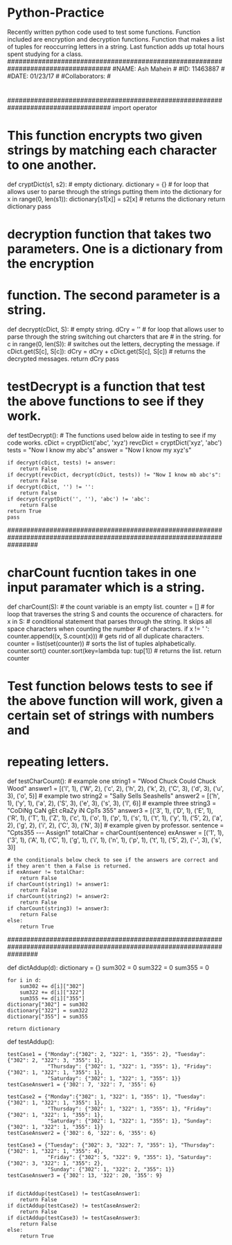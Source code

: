 # Python-Practice
Recently written python code used to test some functions. Function included are encryption and decryption functions. Function that makes a list of tuples for reoccurring letters in a string. Last function adds up total hours spent studying for a class.
###################################################################################
#NAME: Ash Mahein                                                                 #
#ID: 11463887                                                                     #
#DATE: 01/23/17                                                                   #
#Collaborators:                                                                   #
#                                                                                 #
#                                                                                 #
#                                                                                 #
#                                                                                 #
#                                                                                 #
#                                                                                 #
###################################################################################
import operator
# This function encrypts two given strings by matching each character to one another.
def cryptDict(s1, s2):
    # empty dictionary.
    dictionary = {}
    # for loop that allows user to parse through the strings putting them into the dictionary
    for x in range(0, len(s1)):
        dictionary[s1[x]] = s2[x]
        # returns the dictionary
    return dictionary
    pass


# decryption function that takes two parameters. One is a dictionary from the encryption
# function. The second parameter is a string.
def decrypt(cDict, S):
    # empty string.
    dCry = ''
    # for loop that allows user to parse through the string switching out charcters that are
    # in the string.
    for c in range(0, len(S)):
        # switches out the letters, decrypting the message.
        if cDict.get(S[c], S[c]):
            dCry = dCry + cDict.get(S[c], S[c])
    # returns the decrypted messages.
    return dCry
    pass


# testDecrypt is a function that test the above functions to see if they work.
def testDecrypt():
    # The functions used below aide in testing to see if my code works.
    cDict = cryptDict('abc', 'xyz')
    revcDict = cryptDict('xyz', 'abc')
    tests = "Now I know my abc's"
    answer = "Now I know my xyz's"

    if decrypt(cDict, tests) != answer:
        return False
    if decrypt(revcDict, decrypt(cDict, tests)) != "Now I know mb abc's":
        return False
    if decrypt(cDict, '') != '':
        return False
    if decrypt(cryptDict('', ''), 'abc') != 'abc':
        return False
    return True
    pass


########################################################################################################################

# charCount fucntion takes in one input paramater which is a string.
def charCount(S):
    # the count variable is an empty list.
    counter = []
    # for loop that traverses the string S and counts the occurence of characters.
    for x in S:
        # conditional statement that parses through the string. It skips all space characters when counting the number
        # of characters.
        if x != ' ':
            counter.append((x, S.count(x)))
    # gets rid of all duplicate characters.
    counter = list(set(counter))
    # sorts the list of tuples alphabetically.
    counter.sort()
    counter.sort(key=lambda tup: tup[1])
    # returns the list.
    return counter

# Test function belows tests to see if the above function will work, given a certain set of strings with numbers and
# repeating letters.
def testCharCount():
    # example one
    string1 = "Wood Chuck Could Chuck Wood"
    answer1 = [('l', 1), ('W', 2), ('c', 2), ('h', 2), ('k', 2), ('C', 3), ('d', 3), ('u', 3), ('o', 5)]
    # example two
    string2 = "Sally Sells Seashells"
    answer2 = [('h', 1), ('y', 1), ('a', 2), ('S', 3), ('e', 3), ('s', 3), ('l', 6)]
    # example three
    string3 = "CoDiNg CaN gEt cRaZy iN CpTs 355"
    answer3 = [('3', 1), ('D', 1), ('E', 1), ('R', 1), ('T', 1), ('Z', 1), ('c', 1), ('o', 1), ('p', 1), ('s', 1),
               ('t', 1), ('y', 1), ('5', 2), ('a', 2), ('g', 2), ('i', 2), ('C', 3), ('N', 3)]
    # example given by professor.
    sentence = "Cpts355 --- Assign1"
    totalChar = charCount(sentence)
    exAnswer = [('1', 1), ('3', 1), ('A', 1), ('C', 1), ('g', 1), ('i', 1), ('n', 1), ('p', 1), ('t', 1), ('5', 2),
                ('-', 3), ('s', 3)]


    # the conditionals below check to see if the answers are correct and if they aren't then a False is returned.
    if exAnswer != totalChar:
        return False
    if charCount(string1) != answer1:
        return False
    if charCount(string2) != answer2:
        return False
    if charCount(string3) != answer3:
        return False
    else:
        return True

########################################################################################################################

def dictAddup(d):
    dictionary = {}
    sum302 = 0
    sum322 = 0
    sum355 = 0

    for i in d:
        sum302 += d[i]["302"]
        sum322 += d[i]["322"]
        sum355 += d[i]["355"]
    dictionary["302"] = sum302
    dictionary["322"] = sum322
    dictionary["355"] = sum355

    return dictionary

def testAddup():

    testCase1 = {"Monday":{"302": 2, "322": 1, "355": 2}, "Tuesday": {"302": 2, "322": 3, "355": 1},
                 "Thursday": {"302": 1, "322": 1, "355": 1}, "Friday": {"302": 1, "322": 1, "355": 1},
                 "Saturday": {"302": 1, "322": 1, "355": 1}}
    testCaseAnswer1 = {'302': 7, '322': 7, '355': 6}

    testCase2 = {"Monday":{"302": 1, "322": 1, "355": 1}, "Tuesday": {"302": 1, "322": 1, "355": 1},
                 "Thursday": {"302": 1, "322": 1, "355": 1}, "Friday": {"302": 1, "322": 1, "355": 1},
                 "Saturday": {"302": 1, "322": 1, "355": 1}, "Sunday": {"302": 1, "322": 1, "355": 1}}
    testCaseAnswer2 = {'302': 6, '322': 6, '355': 6}

    testCase3 = {"Tuesday": {"302": 3, "322": 7, "355": 1}, "Thursday": {"302": 1, "322": 1, "355": 4},
                 "Friday": {"302": 5, "322": 9, "355": 1}, "Saturday": {"302": 3, "322": 1, "355": 2},
                 "Sunday": {"302": 1, "322": 2, "355": 1}}
    testCaseAnswer3 = {'302': 13, '322': 20, '355': 9}


    if dictAddup(testCase1) != testCaseAnswer1:
        return False
    if dictAddup(testCase2) != testCaseAnswer2:
        return False
    if dictAddup(testCase3) != testCaseAnswer3:
        return False
    else:
        return True


